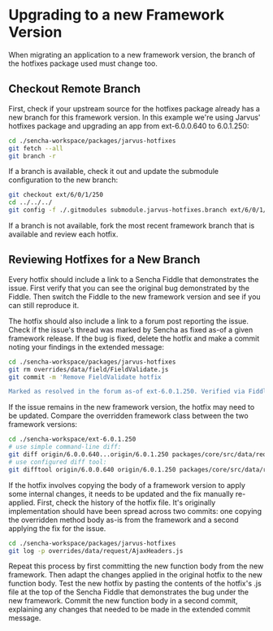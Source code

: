 # Upgrading to a new Framework Version

When migrating an application to a new framework version, the branch of the hotfixes package used must change too.

## Checkout Remote Branch

First, check if your upstream source for the hotfixes package already has a new branch for this framework version. In this example we're using Jarvus' hotfixes package and upgrading an app from ext-6.0.0.640 to 6.0.1.250:

```bash
cd ./sencha-workspace/packages/jarvus-hotfixes
git fetch --all
git branch -r
```

If a branch is available, check it out and update the submodule configuration to the new branch:

```bash
git checkout ext/6/0/1/250
cd ../../../
git config -f ./.gitmodules submodule.jarvus-hotfixes.branch ext/6/0/1/250
```

If a branch is not available, fork the most recent framework branch that is available and review each hotfix.

## Reviewing Hotfixes for a New Branch
Every hotfix should include a link to a Sencha Fiddle that demonstrates the issue. First verify that you can see the original bug demonstrated by the Fiddle. Then switch the Fiddle to the new framework version and see if you can still reproduce it.

The hotfix should also include a link to a forum post reporting the issue. Check if the issue's thread was marked by Sencha as fixed as-of a given framework release. If the bug is fixed, delete the hotfix and make a commit noting your findings in the extended message:

```bash
cd ./sencha-workspace/packages/jarvus-hotfixes
git rm overrides/data/field/FieldValidate.js
git commit -m 'Remove FieldValidate hotfix

Marked as resolved in the forum as-of ext-6.0.1.250. Verified via Fiddle'
```

If the issue remains in the new framework version, the hotfix may need to be updated. Compare the overridden framework class between the two framework versions:

```bash
cd ./sencha-workspace/ext-6.0.1.250
# use simple command-line diff:
git diff origin/6.0.0.640...origin/6.0.1.250 packages/core/src/data/request/Ajax.js
# use configured diff tool:
git difftool origin/6.0.0.640 origin/6.0.1.250 packages/core/src/data/request/Ajax.js
```

If the hotfix involves copying the body of a framework version to apply some internal changes, it needs to be updated and the fix manually re-applied. First, check the history of the hotfix file. It's originally implementation should have been spread across two commits: one copying the overridden method body as-is from the framework and a second applying the fix for the issue.

```bash
cd ./sencha-workspace/packages/jarvus-hotfixes
git log -p overrides/data/request/AjaxHeaders.js
```

Repeat this process by first committing the new function body from the new framework. Then adapt the changes applied in the original hotfix to the new function body. Test the new hotfix by pasting the contents of the hotfix's .js file at the top of the Sencha Fiddle that demonstrates the bug under the new framework. Commit the new function body in a second commit, explaining any changes that needed to be made in the extended commit message.